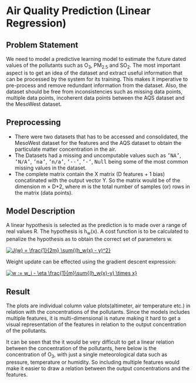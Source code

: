 
# Air Quality Prediction (Linear Regression)
## Problem Statement
We need to model a predictive learning model to estimate the future dated values of the pollutants such as O<sub>3</sub>, PM<sub>2.5</sub> and SO<sub>2</sub>. The most important aspect is to get an idea of the dataset and extract useful information that can be processed by the system for its training. This makes it imperative to pre-process and remove redundant information from the dataset. Also, the dataset should be free from inconsistencies such as missing data points, multiple data points, incoherent data points between the AQS dataset and the MesoWest dataset.

## Preprocessing
<ul>
  <li>There were two datasets that has to be accessed and consolidated, the MesoWest dataset for the features and the AQS dataset to obtain the particulate matter concentration in the air.</li>
  <li>The Datasets had a missing and uncomputable values such as <tt>’NA’</tt>, <tt>’N/A’</tt>, <tt>’na’</tt>, <tt>’n/a’</tt>, <tt>’--’</tt>, <tt>’-’</tt>, <tt>Null</tt> being some of the most common missing values in the dataset.</li>
  <li>The complete matrix contain the X matrix (D features + 1 bias) concatinated with the output vector Y. So the matrix would be of the dimension m × D+2, where m is the total number of samples (or) rows in the matrix (data points).</li>
</ul>

## Model Description
A linear hypothesis is selected as the prediction is to made over a range of real values R. The hypothesis is h<sub>w</sub>(x). A cost function is to be calculated to penalize the hypothesis as to obtain the correct set of parameters w.

<a href="https://www.codecogs.com/eqnedit.php?latex=J(w)&space;=&space;\frac{1}{2m}&space;\sum{(h_w(x)&space;-&space;y)^2}" target="_blank"><img src="https://latex.codecogs.com/gif.latex?J(w)&space;=&space;\frac{1}{2m}&space;\sum{(h_w(x)&space;-&space;y)^2}" title="J(w) = \frac{1}{2m} \sum{(h_w(x) - y)^2}" /></a>

Weight update can be effected using the gradient descent expression:

<a href="https://www.codecogs.com/eqnedit.php?latex=w&space;:=&space;w_i&space;-&space;\eta&space;\frac{1}{m}\sum{(h_w(x)-y)&space;\times&space;x}" target="_blank"><img src="https://latex.codecogs.com/gif.latex?w&space;:=&space;w_i&space;-&space;\eta&space;\frac{1}{m}\sum{(h_w(x)-y)&space;\times&space;x}" title="w := w_i - \eta \frac{1}{m}\sum{(h_w(x)-y) \times x}" /></a>

## Result
The plots are individual column value plots(altimeter, air temperature etc.) in relation with the concentrations of the pollutants. Since the models includes multiple features, it is multi-dimensional is nature making it hard to get a visual representation of the features in relation to the output concentration
of the pollutants.

It can be seen that the it would be very difficult to get a linear relation between the concentration of the pollutants, here below is the concentration of O<sub>3</sub>, with just a single meteorological data such as pressure, temperature or humidity. So including multiple features would make it easier to draw a relation between the output concentrations and the features.
